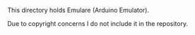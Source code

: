 This directory holds Emulare (Arduino Emulator).

Due to copyright concerns I do not include it in the repository.
